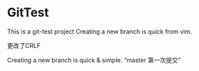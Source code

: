 # GitTest

This is a git-test project
Creating a new branch is quick from vim.

更改了CRLF

Creating a new branch is quick & simple. “master 第一次提交”